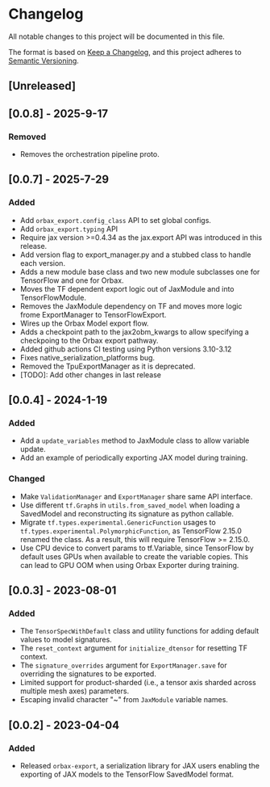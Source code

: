 # Changelog

All notable changes to this project will be documented in this file.

The format is based on [Keep a Changelog](https://keepachangelog.com/en/1.0.0/),
and this project adheres to [Semantic Versioning](https://semver.org/spec/v2.0.0.html).

## [Unreleased]

## [0.0.8] - 2025-9-17

### Removed
- Removes the orchestration pipeline proto.

## [0.0.7] - 2025-7-29

### Added
- Add `orbax_export.config_class` API to set global configs.
- Add `orbax_export.typing` API
- Require jax version >=0.4.34 as the jax.export API was introduced in this release.
- Add version flag to export_manager.py and a stubbed class to handle each version.
- Adds a new module base class and two new module subclasses one for TensorFlow and
  one for Orbax.
- Moves the TF dependent export logic out of JaxModule and into TensorFlowModule.
- Removes the JaxModule dependency on TF and moves more logic frome ExportManager
  to TensorFlowExport.
- Wires up the Orbax Model export flow.
- Adds a checkpoint path to the jax2obm_kwargs to allow specifying a checkpoing
  to the Orbax export pathway.
- Added github actions CI testing using Python versions 3.10-3.12
- Fixes native_serialization_platforms bug.
- Removed the TpuExportManager as it is deprecated.
- [TODO]: Add other changes in last release

## [0.0.4] - 2024-1-19

### Added
- Add a `update_variables` method to JaxModule class to allow variable update.
- Add an example of periodically exporting JAX model during training.

### Changed
- Make `ValidationManager` and `ExportManager` share same API interface.
- Use different `tf.Graph`s in `utils.from_saved_model` when loading a
SavedModel and reconstructing its signature as python callable.
- Migrate `tf.types.experimental.GenericFunction` usages to
`tf.types.experimental.PolymorphicFunction`, as TensorFlow 2.15.0 renamed the
class. As a result, this will require TensorFlow >= 2.15.0.
- Use CPU device to convert params to tf.Variable, since TensorFlow by default
uses GPUs when available to create the variable copies. This can lead to GPU OOM
when using Orbax Exporter during training.

## [0.0.3] - 2023-08-01

### Added
- The `TensorSpecWithDefault` class and utility functions for adding default
values to model signatures.
- The `reset_context` argument for `initialize_dtensor` for resetting TF context.
- The `signature_overrides` argument for `ExportManager.save` for overriding the
signatures to be exported.
- Limited support for product-sharded (i.e., a tensor axis sharded across
multiple mesh axes) parameters.
- Escaping invalid character "~" from `JaxModule` variable names.


## [0.0.2] - 2023-04-04

### Added
- Released `orbax-export`, a serialization library for JAX users enabling the
exporting of JAX models to the TensorFlow SavedModel format.

